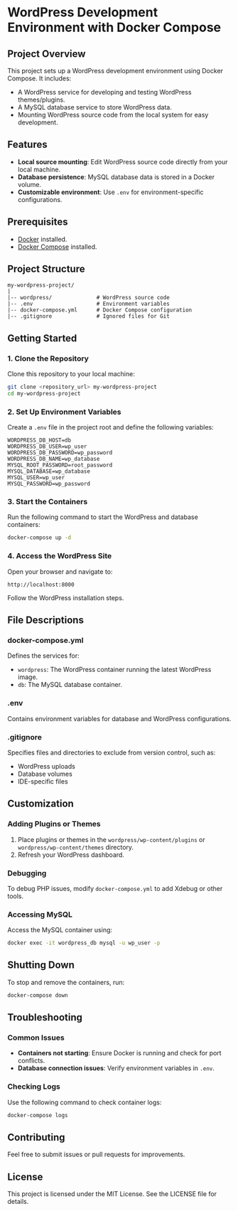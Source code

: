 # WordPress Development Environment with Docker Compose

## Project Overview
This project sets up a WordPress development environment using Docker Compose. It includes:

- A WordPress service for developing and testing WordPress themes/plugins.
- A MySQL database service to store WordPress data.
- Mounting WordPress source code from the local system for easy development.

## Features
- **Local source mounting**: Edit WordPress source code directly from your local machine.
- **Database persistence**: MySQL database data is stored in a Docker volume.
- **Customizable environment**: Use `.env` for environment-specific configurations.

## Prerequisites
- [Docker](https://www.docker.com/) installed.
- [Docker Compose](https://docs.docker.com/compose/) installed.

## Project Structure
```plaintext
my-wordpress-project/
|
|-- wordpress/              # WordPress source code
|-- .env                    # Environment variables
|-- docker-compose.yml      # Docker Compose configuration
|-- .gitignore              # Ignored files for Git
```

## Getting Started

### 1. Clone the Repository
Clone this repository to your local machine:
```bash
git clone <repository_url> my-wordpress-project
cd my-wordpress-project
```

### 2. Set Up Environment Variables
Create a `.env` file in the project root and define the following variables:

```env
WORDPRESS_DB_HOST=db
WORDPRESS_DB_USER=wp_user
WORDPRESS_DB_PASSWORD=wp_password
WORDPRESS_DB_NAME=wp_database
MYSQL_ROOT_PASSWORD=root_password
MYSQL_DATABASE=wp_database
MYSQL_USER=wp_user
MYSQL_PASSWORD=wp_password
```

### 3. Start the Containers
Run the following command to start the WordPress and database containers:
```bash
docker-compose up -d
```

### 4. Access the WordPress Site
Open your browser and navigate to:
```
http://localhost:8000
```
Follow the WordPress installation steps.

## File Descriptions

### docker-compose.yml
Defines the services for:
- `wordpress`: The WordPress container running the latest WordPress image.
- `db`: The MySQL database container.

### .env
Contains environment variables for database and WordPress configurations.

### .gitignore
Specifies files and directories to exclude from version control, such as:
- WordPress uploads
- Database volumes
- IDE-specific files

## Customization
### Adding Plugins or Themes
1. Place plugins or themes in the `wordpress/wp-content/plugins` or `wordpress/wp-content/themes` directory.
2. Refresh your WordPress dashboard.

### Debugging
To debug PHP issues, modify `docker-compose.yml` to add Xdebug or other tools.

### Accessing MySQL
Access the MySQL container using:
```bash
docker exec -it wordpress_db mysql -u wp_user -p
```

## Shutting Down
To stop and remove the containers, run:
```bash
docker-compose down
```

## Troubleshooting
### Common Issues
- **Containers not starting**: Ensure Docker is running and check for port conflicts.
- **Database connection issues**: Verify environment variables in `.env`.

### Checking Logs
Use the following command to check container logs:
```bash
docker-compose logs
```

## Contributing
Feel free to submit issues or pull requests for improvements.

## License
This project is licensed under the MIT License. See the LICENSE file for details.

